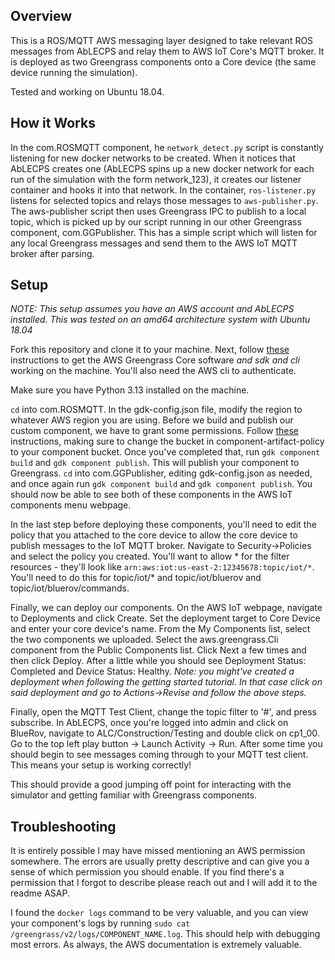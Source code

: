 ## Overview
This is a ROS/MQTT AWS messaging layer designed to take relevant ROS messages from AbLECPS and relay them to AWS IoT Core's MQTT broker. It is deployed as two Greengrass components onto a Core device (the same device running the simulation).

Tested and working on Ubuntu 18.04.

## How it Works
In the com.ROSMQTT component, he `network_detect.py` script is constantly listening for new docker networks to be created. When it notices that AbLECPS creates one (AbLECPS spins up a new docker network for each run of the simulation with the form network_123), it creates our listener container and hooks it into that network. In the container, `ros-listener.py` listens for selected topics and relays those messages to `aws-publisher.py`. The aws-publisher script then uses Greengrass IPC to publish to a local topic, which is picked up by our script running in our other Greengrass component, com.GGPublisher. This has a simple script which will listen for any local Greengrass messages and send them to the AWS IoT MQTT broker after parsing.

## Setup
*NOTE: This setup assumes you have an AWS account and AbLECPS installed. This was tested on an amd64 architecture system with Ubuntu 18.04*

Fork this repository and clone it to your machine. Next, follow [these](https://docs.aws.amazon.com/greengrass/v2/developerguide/getting-started.html) instructions to get the AWS Greengrass Core software _and sdk and cli_ working on the machine. You'll also need the AWS cli to authenticate.

Make sure you have Python 3.13 installed on the machine. 

`cd` into com.ROSMQTT. In the gdk-config.json file, modify the region to whatever AWS region you are using. Before we build and publish our custom component, we have to grant some permissions. Follow [these](https://docs.aws.amazon.com/greengrass/v2/developerguide/device-service-role.html#device-service-role-access-s3-bucket) instructions, making sure to change the bucket in component-artifact-policy to your component bucket. Once you've completed that, run `gdk component build` and `gdk component publish`. This will publish your component to Greengrass. `cd` into com.GGPublisher, editing gdk-config.json as needed, and once again run `gdk component build` and `gdk component publish`. You should now be able to see both of these components in the AWS IoT components menu webpage. 

In the last step before deploying these components, you'll need to edit the policy that you attached to the core device to allow the core device to publish messages to the IoT MQTT broker. Navigate to Security->Policies and select the policy you created. You'll want to allow * for the filter resources - they'll look like `arn:aws:iot:us-east-2:12345678:topic/iot/*`. You'll need to do this for topic/iot/* and topic/iot/bluerov and topic/iot/bluerov/commands.

Finally, we can deploy our components. On the AWS IoT webpage, navigate to Deployments and click Create. Set the deployment target to Core Device and enter your core device's name. From the My Components list, select the two components we uploaded. Select the aws.greengrass.Cli component from the Public Components list. Click Next a few times and then click Deploy. After a little while you should see Deployment Status: Completed and Device Status: Healthy. *Note: you might've created a deployment when following the getting started tutorial. In that case click on said deployment and go to Actions->Revise and follow the above steps.*

Finally, open the MQTT Test Client, change the topic filter to '#', and press subscribe. In AbLECPS, once you're logged into admin and click on BlueRov, navigate to ALC/Construction/Testing and double click on cp1_00. Go to the top left play button -> Launch Activity -> Run. After some time you should begin to see messages coming through to your MQTT test client. This means your setup is working correctly!

This should provide a good jumping off point for interacting with the simulator and getting familiar with Greengrass components.

## Troubleshooting
It is entirely possible I may have missed mentioning an AWS permission somewhere. The errors are usually pretty descriptive and can give you a sense of which permission you should enable. If you find there's a permission that I forgot to describe please reach out and I will add it to the readme ASAP. 

I found the `docker logs` command to be very valuable, and you can view your component's logs by running `sudo cat /greengrass/v2/logs/COMPONENT_NAME.log`. This should help with debugging most errors. As always, the AWS documentation is extremely valuable.